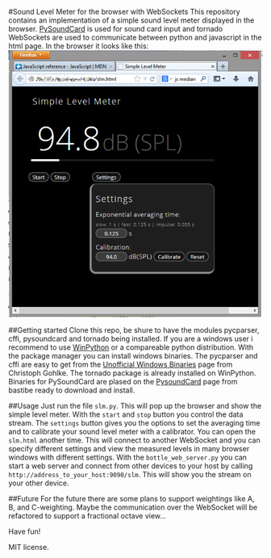 #Sound Level Meter for the browser with WebSockets
This repository contains an implementation of a simple sound level meter displayed in the browser.
[PySoundCard][] is used for sound card input and tornado WebSockets are used to communicate between python and javascript  in the html page.
In the browser it looks like this:
![LevelMeter](screenshot.png "Simple Level Meter in the browser")

##Getting started
Clone this repo, be shure to have the modules pycparser, cffi, pysoundcard and tornado being installed.
If you are a windows user i recommend to use [WinPython][] or a compareable python distribution. With the package manager you can install windows binaries. The pycparser and cffi are easy to get from the [Unofficial Windows Binaries][] page from Christoph Gohlke. The tornado package is already installed on WinPython. Binaries for PySoundCard are plased on the [PysoundCard][] page from bastibe ready to download and install.

[WinPython]: http://winpython.sourceforge.net/
[Unofficial Windows Binaries]: http://www.lfd.uci.edu/~gohlke/pythonlibs/
[PySoundCard]: https://github.com/bastibe/PySoundCard/

##Usage
Just run the file `slm.py`. This will pop up the browser and show the simple level meter. With the `start` and `stop` button you control the data stream. The `settings` button gives you the options to set the averaging time and to calibrate your sound level meter with a calibrator.
You can open the `slm.html` another time. This will connect to another WebSocket and you can specify different settings and view the measured levels in many browser windows with different settings.
With the `bottle_web_server.py` you can start a web server and connect from other devices to your host by calling `http://address_to_your_host:9090/slm`. This will show you the stream on your other device.

##Future
For the future there are some plans to support weightings like A, B, and C-weighting. Maybe the communication over the WebSocket will be refactored to support a fractional octave view...

Have fun!

MIT license.
